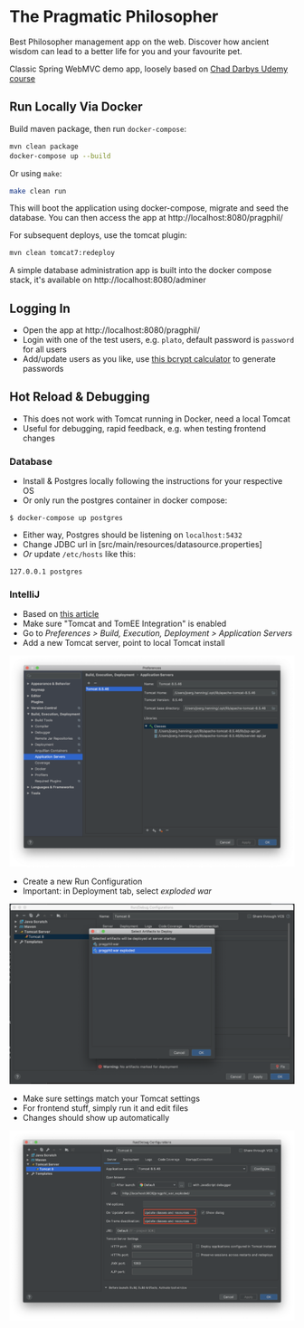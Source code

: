 # The Pragmatic Philosopher

Best Philosopher management app on the web. Discover how ancient wisdom can lead to a better life for you and your 
favourite pet. 

Classic Spring WebMVC demo app, loosely based on [Chad Darbys Udemy course](https://www.udemy.com/spring-hibernate-tutorial)

## Run Locally Via Docker

Build maven package, then run `docker-compose`:

```sh
mvn clean package
docker-compose up --build
```

Or using `make`:

```sh
make clean run
```

This will boot the application using docker-compose, migrate and seed the database. You can then access the app at 
http://localhost:8080/pragphil/

For subsequent deploys, use the tomcat plugin:

```sh
mvn clean tomcat7:redeploy
```

A simple database administration app is built into the docker compose stack, it's available on http://localhost:8080/adminer

## Logging In

- Open the app at http://localhost:8080/pragphil/
- Login with one of the test users, e.g. `plato`, default password is `password` for all users
- Add/update users as you like, use [this bcrypt calculator](https://www.bcryptcalculator.com/) to generate passwords 

## Hot Reload & Debugging

- This does not work with Tomcat running in Docker, need a local Tomcat
- Useful for debugging, rapid feedback, e.g. when testing frontend changes

### Database

- Install & Postgres locally following the instructions for your respective OS
- Or only run the postgres container in docker compose:

```
$ docker-compose up postgres
```

- Either way, Postgres should be listening on `localhost:5432`
- Change JDBC url in [src/main/resources/datasource.properties]
- _Or_ update `/etc/hosts` like this:

```
127.0.0.1 postgres
```

### IntelliJ

- Based on [this article](https://www.mkyong.com/intellij/intellij-idea-auto-reload-a-web-application-hot-deploy/)
- Make sure "Tomcat and TomEE Integration" is enabled
- Go to _Preferences > Build, Execution, Deployment > Application Servers_
- Add a new Tomcat server, point to local Tomcat install

![IntelliJ Application Servers](docs/media/intellij_app_servers.png)

- Create a new Run Configuration
- Important: in Deployment tab, select _exploded war_

![IntelliJ Select Artifact](docs/media/intellij_select_artifact.png)

- Make sure settings match your Tomcat settings
- For frontend stuff, simply run it and edit files
- Changes should show up automatically

![IntelliJ Tomcat Run Config](docs/media/intellij_tomcat_run_config.png)
